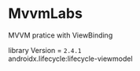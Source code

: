 # MvvmLabs
MVVM pratice with ViewBinding

library Version = `2.4.1`<br>
androidx.lifecycle:lifecycle-viewmodel


